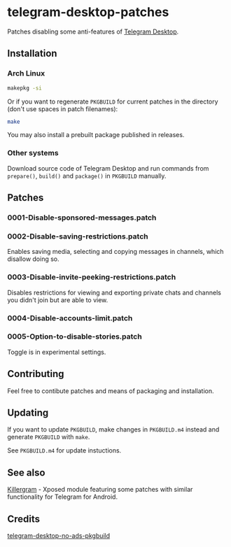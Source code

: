 # telegram-desktop-patches

Patches disabling some anti-features of [Telegram Desktop](https://desktop.telegram.org/).

## Installation

### Arch Linux

```sh
makepkg -si
```

Or if you want to regenerate `PKGBUILD` for current patches in the directory (don't use spaces in patch filenames):

``` sh
make
```

You may also install a prebuilt package published in releases.

### Other systems

Download source code of Telegram Desktop and run commands from `prepare()`, `build()` and `package()` in `PKGBUILD` manually.

## Patches

### 0001-Disable-sponsored-messages.patch

### 0002-Disable-saving-restrictions.patch

Enables saving media, selecting and copying messages in channels, which disallow doing so.

### 0003-Disable-invite-peeking-restrictions.patch

Disables restrictions for viewing and exporting private chats and channels you didn't join but are able to view.

### 0004-Disable-accounts-limit.patch

### 0005-Option-to-disable-stories.patch

Toggle is in experimental settings.

## Contributing

Feel free to contibute patches and means of packaging and installation.

## Updating

If you want to update `PKGBUILD`, make changes in `PKGBUILD.m4` instead and generate `PKGBUILD` with `make`.

See `PKGBUILD.m4` for update instuctions.

## See also

[Killergram](https://github.com/shatyuka/Killergram) - Xposed module featuring some patches with similar functionality for Telegram for Android.

## Credits

[telegram-desktop-no-ads-pkgbuild](https://github.com/vehlwn/telegram-desktop-no-ads-pkgbuild)
